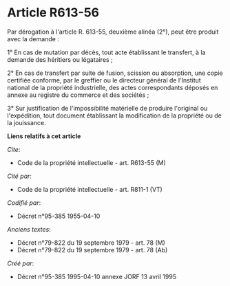 # Article R613-56

Par dérogation à l'article R. 613-55, deuxième alinéa (2°), peut être produit avec la demande :

1° En cas de mutation par décès, tout acte établissant le transfert, à la demande des héritiers ou légataires ;

2° En cas de transfert par suite de fusion, scission ou absorption, une copie certifiée conforme, par le greffier ou le
directeur général de l'Institut national de la propriété industrielle, des actes correspondants déposés en annexe au registre
du commerce et des sociétés ;

3° Sur justification de l'impossibilité matérielle de produire l'original ou l'expédition, tout document établissant la
modification de la propriété ou de la jouissance.

**Liens relatifs à cet article**

_Cite_:

  - Code de la propriété intellectuelle - art. R613-55 (M)

_Cité par_:

  - Code de la propriété intellectuelle - art. R811-1 (VT)

_Codifié par_:

  - Décret n°95-385 1955-04-10

_Anciens textes_:

  - Décret n°79-822 du 19 septembre 1979 - art. 78 (M)
  - Décret n°79-822 du 19 septembre 1979 - art. 78 (Ab)

_Créé par_:

  - Décret n°95-385 1995-04-10 annexe JORF 13 avril 1995
